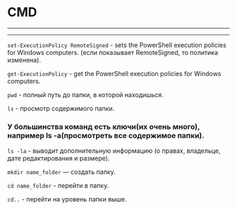 # CMD
---
---
`set-ExecutionPolicy RemoteSigned` - sets the PowerShell execution policies for Windows computers.
(если показывает RemoteSigned, то политика изменена).

`get-ExecutionPolicy` - get the PowerShell execution policies for Windows computers.

`pwd` - полный путь до папки, в которой находишься.

`ls` - просмотр содержимого папки.

### У большинства команд есть ключи(их очень много), например ls -a(просмотреть все содержимое папки).

`ls -la` - выводит дополнительную информацию (о правах, владельце, дате редактирования и размере).

`mkdir name_folder` — создать папку.

`cd name_folder` - перейти в папку.

`cd..` - перейти на уровень папки выше.
